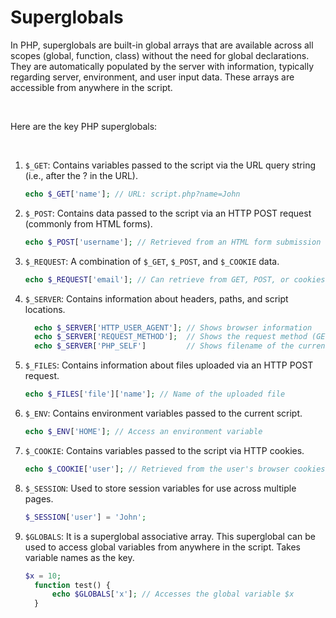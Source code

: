 # Superglobals
In PHP, superglobals are built-in global arrays that are available across all scopes (global, function, class) without the need for global declarations. They are automatically populated by the server with information, typically regarding server, environment, and user input data. These arrays are accessible from anywhere in the script.

<br/>

Here are the key PHP superglobals:

<br/>

1. `$_GET`: Contains variables passed to the script via the URL query string (i.e., after the ? in the URL).
      ```php
      echo $_GET['name']; // URL: script.php?name=John
      ```
   

2. `$_POST`: Contains data passed to the script via an HTTP POST request (commonly from HTML forms).
      ```php
      echo $_POST['username']; // Retrieved from an HTML form submission
      ```
   

3. `$_REQUEST`: A combination of `$_GET`, `$_POST`, and `$_COOKIE` data.
      ```php
      echo $_REQUEST['email']; // Can retrieve from GET, POST, or cookies
      ```
   

4. `$_SERVER`: Contains information about headers, paths, and script locations.
      ```php
        echo $_SERVER['HTTP_USER_AGENT']; // Shows browser information
        echo $_SERVER['REQUEST_METHOD'];  // Shows the request method (GET, POST, etc.)
        echo $_SERVER['PHP_SELF']         // Shows filename of the currently executing script
   ```
   

5. `$_FILES`: Contains information about files uploaded via an HTTP POST request.
      ```php
      echo $_FILES['file']['name']; // Name of the uploaded file
      ```
   

6. `$_ENV`: Contains environment variables passed to the current script.
      ```php
      echo $_ENV['HOME']; // Access an environment variable
      ```
   

7. `$_COOKIE`: Contains variables passed to the script via HTTP cookies.
      ```php
      echo $_COOKIE['user']; // Retrieved from the user's browser cookies
      ```
   

8. `$_SESSION`: Used to store session variables for use across multiple pages.
      ```php
      $_SESSION['user'] = 'John';
      ```  

9. `$GLOBALS`: It is a superglobal associative array. This superglobal can be used to access global variables from anywhere in the script. Takes variable names as the key. 
      ```php
      $x = 10;
        function test() {
            echo $GLOBALS['x']; // Accesses the global variable $x
        }
   ```